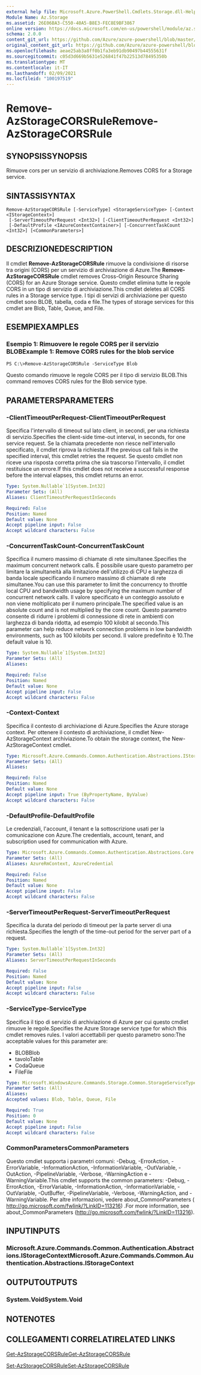 ```yaml
---
external help file: Microsoft.Azure.PowerShell.Cmdlets.Storage.dll-Help.xml
Module Name: Az.Storage
ms.assetid: 26E06BA3-C550-40A5-B8E3-FEC8E9BF3867
online version: https://docs.microsoft.com/en-us/powershell/module/az.storage/remove-azstoragecorsrule
schema: 2.0.0
content_git_url: https://github.com/Azure/azure-powershell/blob/master/src/Storage/Storage.Management/help/Remove-AzStorageCORSRule.md
original_content_git_url: https://github.com/Azure/azure-powershell/blob/master/src/Storage/Storage.Management/help/Remove-AzStorageCORSRule.md
ms.openlocfilehash: aeae25ab3a8ff0b1fa3eb91db90497b44555631f
ms.sourcegitcommit: c05d3d669b5631e526841f47b22513d78495350b
ms.translationtype: MT
ms.contentlocale: it-IT
ms.lasthandoff: 02/09/2021
ms.locfileid: "100197519"
---
```

# <span data-ttu-id="22d63-101">Remove-AzStorageCORSRule</span><span class="sxs-lookup"><span data-stu-id="22d63-101">Remove-AzStorageCORSRule</span></span>

## <span data-ttu-id="22d63-102">SYNOPSIS</span><span class="sxs-lookup"><span data-stu-id="22d63-102">SYNOPSIS</span></span>
<span data-ttu-id="22d63-103">Rimuove cors per un servizio di archiviazione.</span><span class="sxs-lookup"><span data-stu-id="22d63-103">Removes CORS for a Storage service.</span></span>

## <span data-ttu-id="22d63-104">SINTASSI</span><span class="sxs-lookup"><span data-stu-id="22d63-104">SYNTAX</span></span>

```
Remove-AzStorageCORSRule [-ServiceType] <StorageServiceType> [-Context <IStorageContext>]
 [-ServerTimeoutPerRequest <Int32>] [-ClientTimeoutPerRequest <Int32>]
 [-DefaultProfile <IAzureContextContainer>] [-ConcurrentTaskCount <Int32>] [<CommonParameters>]
```

## <span data-ttu-id="22d63-105">DESCRIZIONE</span><span class="sxs-lookup"><span data-stu-id="22d63-105">DESCRIPTION</span></span>
<span data-ttu-id="22d63-106">Il cmdlet **Remove-AzStorageCORSRule** rimuove la condivisione di risorse tra origini (CORS) per un servizio di archiviazione di Azure.</span><span class="sxs-lookup"><span data-stu-id="22d63-106">The **Remove-AzStorageCORSRule** cmdlet removes Cross-Origin Resource Sharing (CORS) for an Azure Storage service.</span></span>
<span data-ttu-id="22d63-107">Questo cmdlet elimina tutte le regole CORS in un tipo di servizio di archiviazione.</span><span class="sxs-lookup"><span data-stu-id="22d63-107">This cmdlet deletes all CORS rules in a Storage service type.</span></span>
<span data-ttu-id="22d63-108">I tipi di servizi di archiviazione per questo cmdlet sono BLOB, tabella, coda e file.</span><span class="sxs-lookup"><span data-stu-id="22d63-108">The types of storage services for this cmdlet are Blob, Table, Queue, and File.</span></span>

## <span data-ttu-id="22d63-109">ESEMPI</span><span class="sxs-lookup"><span data-stu-id="22d63-109">EXAMPLES</span></span>

### <span data-ttu-id="22d63-110">Esempio 1: Rimuovere le regole CORS per il servizio BLOB</span><span class="sxs-lookup"><span data-stu-id="22d63-110">Example 1: Remove CORS rules for the blob service</span></span>
```
PS C:\>Remove-AzStorageCORSRule -ServiceType Blob
```

<span data-ttu-id="22d63-111">Questo comando rimuove le regole CORS per il tipo di servizio BLOB.</span><span class="sxs-lookup"><span data-stu-id="22d63-111">This command removes CORS rules for the Blob service type.</span></span>

## <span data-ttu-id="22d63-112">PARAMETERS</span><span class="sxs-lookup"><span data-stu-id="22d63-112">PARAMETERS</span></span>

### <span data-ttu-id="22d63-113">-ClientTimeoutPerRequest</span><span class="sxs-lookup"><span data-stu-id="22d63-113">-ClientTimeoutPerRequest</span></span>
<span data-ttu-id="22d63-114">Specifica l'intervallo di timeout sul lato client, in secondi, per una richiesta di servizio.</span><span class="sxs-lookup"><span data-stu-id="22d63-114">Specifies the client-side time-out interval, in seconds, for one service request.</span></span>
<span data-ttu-id="22d63-115">Se la chiamata precedente non riesce nell'intervallo specificato, il cmdlet riprova la richiesta.</span><span class="sxs-lookup"><span data-stu-id="22d63-115">If the previous call fails in the specified interval, this cmdlet retries the request.</span></span>
<span data-ttu-id="22d63-116">Se questo cmdlet non riceve una risposta corretta prima che sia trascorso l'intervallo, il cmdlet restituisce un errore.</span><span class="sxs-lookup"><span data-stu-id="22d63-116">If this cmdlet does not receive a successful response before the interval elapses, this cmdlet returns an error.</span></span>

```yaml
Type: System.Nullable`1[System.Int32]
Parameter Sets: (All)
Aliases: ClientTimeoutPerRequestInSeconds

Required: False
Position: Named
Default value: None
Accept pipeline input: False
Accept wildcard characters: False
```

### <span data-ttu-id="22d63-117">-ConcurrentTaskCount</span><span class="sxs-lookup"><span data-stu-id="22d63-117">-ConcurrentTaskCount</span></span>
<span data-ttu-id="22d63-118">Specifica il numero massimo di chiamate di rete simultanee.</span><span class="sxs-lookup"><span data-stu-id="22d63-118">Specifies the maximum concurrent network calls.</span></span>
<span data-ttu-id="22d63-119">È possibile usare questo parametro per limitare la simultaneità alla limitazione dell'utilizzo di CPU e larghezza di banda locale specificando il numero massimo di chiamate di rete simultanee.</span><span class="sxs-lookup"><span data-stu-id="22d63-119">You can use this parameter to limit the concurrency to throttle local CPU and bandwidth usage by specifying the maximum number of concurrent network calls.</span></span>
<span data-ttu-id="22d63-120">Il valore specificato è un conteggio assoluto e non viene moltiplicato per il numero principale.</span><span class="sxs-lookup"><span data-stu-id="22d63-120">The specified value is an absolute count and is not multiplied by the core count.</span></span>
<span data-ttu-id="22d63-121">Questo parametro consente di ridurre i problemi di connessione di rete in ambienti con larghezza di banda ridotta, ad esempio 100 kilobit al secondo.</span><span class="sxs-lookup"><span data-stu-id="22d63-121">This parameter can help reduce network connection problems in low bandwidth environments, such as 100 kilobits per second.</span></span>
<span data-ttu-id="22d63-122">Il valore predefinito è 10.</span><span class="sxs-lookup"><span data-stu-id="22d63-122">The default value is 10.</span></span>

```yaml
Type: System.Nullable`1[System.Int32]
Parameter Sets: (All)
Aliases:

Required: False
Position: Named
Default value: None
Accept pipeline input: False
Accept wildcard characters: False
```

### <span data-ttu-id="22d63-123">-Context</span><span class="sxs-lookup"><span data-stu-id="22d63-123">-Context</span></span>
<span data-ttu-id="22d63-124">Specifica il contesto di archiviazione di Azure.</span><span class="sxs-lookup"><span data-stu-id="22d63-124">Specifies the Azure storage context.</span></span>
<span data-ttu-id="22d63-125">Per ottenere il contesto di archiviazione, il cmdlet New-AzStorageContext archiviazione.</span><span class="sxs-lookup"><span data-stu-id="22d63-125">To obtain the storage context, the New-AzStorageContext cmdlet.</span></span>

```yaml
Type: Microsoft.Azure.Commands.Common.Authentication.Abstractions.IStorageContext
Parameter Sets: (All)
Aliases:

Required: False
Position: Named
Default value: None
Accept pipeline input: True (ByPropertyName, ByValue)
Accept wildcard characters: False
```

### <span data-ttu-id="22d63-126">-DefaultProfile</span><span class="sxs-lookup"><span data-stu-id="22d63-126">-DefaultProfile</span></span>
<span data-ttu-id="22d63-127">Le credenziali, l'account, il tenant e la sottoscrizione usati per la comunicazione con Azure.</span><span class="sxs-lookup"><span data-stu-id="22d63-127">The credentials, account, tenant, and subscription used for communication with Azure.</span></span>

```yaml
Type: Microsoft.Azure.Commands.Common.Authentication.Abstractions.Core.IAzureContextContainer
Parameter Sets: (All)
Aliases: AzureRmContext, AzureCredential

Required: False
Position: Named
Default value: None
Accept pipeline input: False
Accept wildcard characters: False
```

### <span data-ttu-id="22d63-128">-ServerTimeoutPerRequest</span><span class="sxs-lookup"><span data-stu-id="22d63-128">-ServerTimeoutPerRequest</span></span>
<span data-ttu-id="22d63-129">Specifica la durata del periodo di timeout per la parte server di una richiesta.</span><span class="sxs-lookup"><span data-stu-id="22d63-129">Specifies the length of the time-out period for the server part of a request.</span></span>

```yaml
Type: System.Nullable`1[System.Int32]
Parameter Sets: (All)
Aliases: ServerTimeoutPerRequestInSeconds

Required: False
Position: Named
Default value: None
Accept pipeline input: False
Accept wildcard characters: False
```

### <span data-ttu-id="22d63-130">-ServiceType</span><span class="sxs-lookup"><span data-stu-id="22d63-130">-ServiceType</span></span>
<span data-ttu-id="22d63-131">Specifica il tipo di servizio di archiviazione di Azure per cui questo cmdlet rimuove le regole.</span><span class="sxs-lookup"><span data-stu-id="22d63-131">Specifies the Azure Storage service type for which this cmdlet removes rules.</span></span>
<span data-ttu-id="22d63-132">I valori accettabili per questo parametro sono:</span><span class="sxs-lookup"><span data-stu-id="22d63-132">The acceptable values for this parameter are:</span></span>
- <span data-ttu-id="22d63-133">BLOB</span><span class="sxs-lookup"><span data-stu-id="22d63-133">Blob</span></span> 
- <span data-ttu-id="22d63-134">tavolo</span><span class="sxs-lookup"><span data-stu-id="22d63-134">Table</span></span> 
- <span data-ttu-id="22d63-135">Coda</span><span class="sxs-lookup"><span data-stu-id="22d63-135">Queue</span></span> 
- <span data-ttu-id="22d63-136">File</span><span class="sxs-lookup"><span data-stu-id="22d63-136">File</span></span>

```yaml
Type: Microsoft.WindowsAzure.Commands.Storage.Common.StorageServiceType
Parameter Sets: (All)
Aliases:
Accepted values: Blob, Table, Queue, File

Required: True
Position: 0
Default value: None
Accept pipeline input: False
Accept wildcard characters: False
```

### <span data-ttu-id="22d63-137">CommonParameters</span><span class="sxs-lookup"><span data-stu-id="22d63-137">CommonParameters</span></span>
<span data-ttu-id="22d63-138">Questo cmdlet supporta i parametri comuni: -Debug, -ErrorAction, -ErrorVariable, -InformationAction, -InformationVariable, -OutVariable, -OutAction, -PipelineVariable, -Verbose, -WarningAction e -WarningVariable.</span><span class="sxs-lookup"><span data-stu-id="22d63-138">This cmdlet supports the common parameters: -Debug, -ErrorAction, -ErrorVariable, -InformationAction, -InformationVariable, -OutVariable, -OutBuffer, -PipelineVariable, -Verbose, -WarningAction, and -WarningVariable.</span></span> <span data-ttu-id="22d63-139">Per altre informazioni, vedere about_CommonParameters ( http://go.microsoft.com/fwlink/?LinkID=113216) .</span><span class="sxs-lookup"><span data-stu-id="22d63-139">For more information, see about_CommonParameters (http://go.microsoft.com/fwlink/?LinkID=113216).</span></span>

## <span data-ttu-id="22d63-140">INPUT</span><span class="sxs-lookup"><span data-stu-id="22d63-140">INPUTS</span></span>

### <span data-ttu-id="22d63-141">Microsoft.Azure.Commands.Common.Authentication.Abstractions.IStorageContext</span><span class="sxs-lookup"><span data-stu-id="22d63-141">Microsoft.Azure.Commands.Common.Authentication.Abstractions.IStorageContext</span></span>

## <span data-ttu-id="22d63-142">OUTPUT</span><span class="sxs-lookup"><span data-stu-id="22d63-142">OUTPUTS</span></span>

### <span data-ttu-id="22d63-143">System.Void</span><span class="sxs-lookup"><span data-stu-id="22d63-143">System.Void</span></span>

## <span data-ttu-id="22d63-144">NOTE</span><span class="sxs-lookup"><span data-stu-id="22d63-144">NOTES</span></span>

## <span data-ttu-id="22d63-145">COLLEGAMENTI CORRELATI</span><span class="sxs-lookup"><span data-stu-id="22d63-145">RELATED LINKS</span></span>

[<span data-ttu-id="22d63-146">Get-AzStorageCORSRule</span><span class="sxs-lookup"><span data-stu-id="22d63-146">Get-AzStorageCORSRule</span></span>](./Get-AzStorageCORSRule.md)

[<span data-ttu-id="22d63-147">Set-AzStorageCORSRule</span><span class="sxs-lookup"><span data-stu-id="22d63-147">Set-AzStorageCORSRule</span></span>](./Set-AzStorageCORSRule.md)


